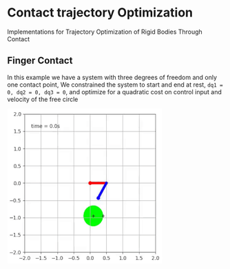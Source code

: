# Contact trajectory Optimization
Implementations for Trajectory Optimization of Rigid Bodies Through Contact

## Finger Contact
In this example we have a system with three degrees of freedom and only one contact point, We constrained the system to start and end at rest, `dq1 = 0, dq2 = 0, dq3 = 0`,
and optimize for a quadratic cost on control input and velocity of the free circle

![](controllers/finger_contact_circle.gif)

